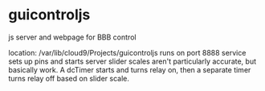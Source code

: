 # guicontroljs
js server and webpage for BBB control

location: /var/lib/cloud9/Projects/guicontroljs
runs on port 8888
service sets up pins and starts server
slider scales aren't particularly accurate, but basically work.  A dcTimer starts and turns relay on, then a separate timer turns relay off based on slider scale.

